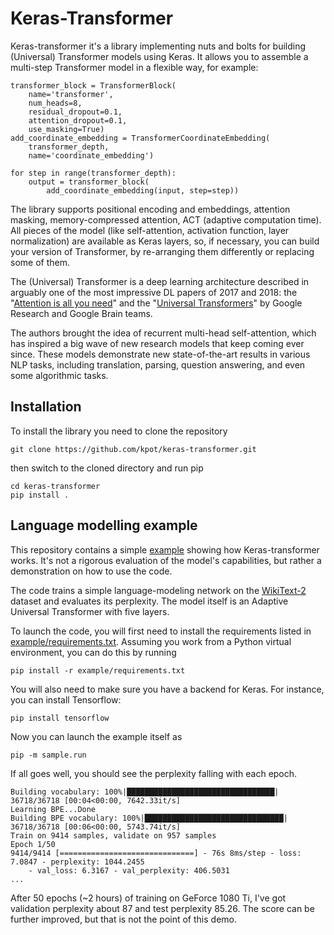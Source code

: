 Keras-Transformer
=================

Keras-transformer it's a library implementing nuts and bolts for
building (Universal) Transformer models using Keras. It allows you
to assemble a multi-step Transformer model in a flexible way, for example:

    transformer_block = TransformerBlock(
        name='transformer',
        num_heads=8,
        residual_dropout=0.1,
        attention_dropout=0.1,
        use_masking=True)
    add_coordinate_embedding = TransformerCoordinateEmbedding(
        transformer_depth,
        name='coordinate_embedding')

    for step in range(transformer_depth):
        output = transformer_block(
            add_coordinate_embedding(input, step=step))

The library supports positional encoding and embeddings,
attention masking, memory-compressed attention, ACT (adaptive computation time).
All pieces of the model (like self-attention, activation function, layer normalization)
are available as Keras layers, so, if necessary, you can build your
version of Transformer, by re-arranging them differently or replacing some of them.

The (Universal) Transformer is a deep learning architecture
described in arguably one of the most impressive DL papers of 2017 and 2018:
the "[Attention is all you need][1]" and the "[Universal Transformers][2]"
by Google Research and Google Brain teams.

The authors brought the idea of recurrent multi-head self-attention,
which has inspired a big wave of new research models that keep coming ever since.
These models demonstrate new state-of-the-art results in various NLP tasks,
including translation, parsing, question answering, and even some algorithmic tasks.

Installation
------------
To install the library you need to clone the repository

    git clone https://github.com/kpot/keras-transformer.git

then switch to the cloned directory and run pip

    cd keras-transformer
    pip install .

Language modelling example
--------------------------
This repository contains a simple [example](./example) showing how Keras-transformer works.
It's not a rigorous evaluation of the model's capabilities,
but rather a demonstration on how to use the code.

The code trains a simple language-modeling network on the
[WikiText-2](https://einstein.ai/research/the-wikitext-long-term-dependency-language-modeling-dataset)
dataset and evaluates its perplexity.
The model itself is an Adaptive Universal Transformer with five layers.

To launch the code, you will first need to install the requirements listed
in [example/requirements.txt](./example/requirements.txt). Assuming you work
from a Python virtual environment, you can do this by running

    pip install -r example/requirements.txt

You will also need to make sure you have a backend for Keras.
For instance, you can install Tensorflow:

    pip install tensorflow

Now you can launch the example itself as

    pip -m sample.run

If all goes well, you should see the perplexity falling with each epoch.

    Building vocabulary: 100%|█████████████████████████████████| 36718/36718 [00:04<00:00, 7642.33it/s]
    Learning BPE...Done
    Building BPE vocabulary: 100%|███████████████████████████████| 36718/36718 [00:06<00:00, 5743.74it/s]
    Train on 9414 samples, validate on 957 samples
    Epoch 1/50
    9414/9414 [==============================] - 76s 8ms/step - loss: 7.0847 - perplexity: 1044.2455
        - val_loss: 6.3167 - val_perplexity: 406.5031
    ...

After 50 epochs (~2 hours) of training on GeForce 1080 Ti, I've got
validation perplexity about 87 and test perplexity 85.26. The score
can be further improved, but that is not the point of this demo.

[1]: https://arxiv.org/abs/1706.03762 "Attention Is All You Need"
[2]: https://arxiv.org/abs/1807.03819 "Universal Transformers"